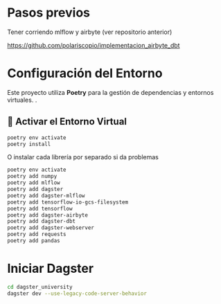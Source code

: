# Pasos previos

Tener corriendo mlflow y airbyte (ver repositorio anterior)  

https://github.com/polariscopio/implementacion_airbyte_dbt


# Configuración del Entorno

Este proyecto utiliza **Poetry** para la gestión de dependencias y entornos virtuales. .

## 🔧 Activar el Entorno Virtual

```sh
poetry env activate
poetry install
```

O instalar cada librería por separado si da problemas

```sh
poetry env activate
poetry add numpy
poetry add mlflow
poetry add dagster
poetry add dagster-mlflow
poetry add tensorflow-io-gcs-filesystem
poetry add tensorflow
poetry add dagster-airbyte
poetry add dagster-dbt
poetry add dagster-webserver
poetry add requests
poetry add pandas
```

# Iniciar Dagster

```sh
cd dagster_university
dagster dev --use-legacy-code-server-behavior
```


